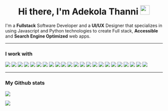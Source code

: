 <h1 align="center">Hi there, I'm Adekola Thanni <img src="https://raw.githubusercontent.com/MartinHeinz/MartinHeinz/master/wave.gif" width="30px" height="30px"></h1>

I'm a **Fullstack** Software Developer and a **UI/UX** Designer that specializes in using Javascript and Python technologies to create Full stack, **Accessible** and **Search Engine Optimized** web apps.

---

### I work with
<p>
  <img src="https://img.shields.io/badge/HTML-e34c26?logo=html5&logoColor=white&style=flat"/>
<img src="https://img.shields.io/badge/CSS-2965f1?logo=css3&logoColor=white&style=flat"/>
<img src="https://img.shields.io/badge/Sass-cc6699?logo=sass&logoColor=white&style=flat"/>
<img src="https://img.shields.io/badge/Bootstrap-563d7c?logo=bootstrap&logoColor=white&style=flat"/>
<img src="https://img.shields.io/badge/Tailwind CSS-02acf0?logo=tailwind+css&logoColor=white&style=flat"/>
<img src="https://img.shields.io/badge/Javascript-F0DB4F?logo=javascript&logoColor=white&style=flat"/>
<img src="https://img.shields.io/badge/jQuery-0769ad?logo=jQuery&logoColor=white&style=flat"/>
  <img src="https://img.shields.io/badge/Typescript-007acc?logo=typescript&logoColor=white&style=flat"/>
  <img src="https://img.shields.io/badge/React-61DBFB?logo=react&logoColor=white&style=flat"/>
  <img src="https://img.shields.io/badge/Redux-764abc?logo=redux&logoColor=white&style=flat"/>
  <img src="https://img.shields.io/badge/Next JS-000000?logo=next.js&logoColor=white&style=flat"/>
  <img src="https://img.shields.io/badge/Node JS-3c873a?logo=node.js&logoColor=white&style=flat"/>
  <img src="https://img.shields.io/badge/Express JS-000000?logo=express&logoColor=white&style=flat"/>
  <img src="https://img.shields.io/badge/Python-FFD43B?logo=python&logoColor=white&style=flat"/>
  <img src="https://img.shields.io/badge/Django-092e20?logo=django&logoColor=white&style=flat"/>
  <img src="https://img.shields.io/badge/Mongo DB-4DB33D?logo=mongoDB&logoColor=white&style=flat"/>
  <img src="https://img.shields.io/badge/MySQL-00758F?logo=MySQL&logoColor=white&style=flat"/>
  <img src="https://img.shields.io/badge/Figma-e04a34?logo=figma&logoColor=white&style=flat"/>
  <img src="https://img.shields.io/badge/npm-CC3534?logo=npm&logoColor=white&style=flat"/>
  <img src="https://img.shields.io/badge/Git-3E2C00?logo=git&logoColor=white&style=flat"/>
  <img src="https://img.shields.io/badge/Firebase-FFCB2B?logo=firebase&logoColor=white&style=flat"/>
  <img src="https://img.shields.io/badge/Netlify-00AD9F?logo=netlify&logoColor=white&style=flat"/>
  <img src="https://img.shields.io/badge/Github-171515?logo=github&logoColor=white&style=flat"/>
</p>

----


### My Github stats
<p>
  <img src="https://github-readme-stats.vercel.app/api?username=AdekolaThanni&hide=contribs,prs&show_icons=true&theme=dark"/>
</p>
<p>
  <img src="https://github-readme-stats.vercel.app/api/top-langs/?username=AdekolaThanni&theme=dark"/>
</p>

<!--
**AdekolaThanni/AdekolaThanni** is a ✨ _special_ ✨ repository because its `README.md` (this file) appears on your GitHub profile.

Here are some ideas to get you started:

- 🔭 I’m currently working on ...
- 🌱 I’m currently learning ...
- 👯 I’m looking to collaborate on ...
- 🤔 I’m looking for help with ...
- 💬 Ask me about ...
- 📫 How to reach me: ...
- 😄 Pronouns: ...
- ⚡ Fun fact: ...
-->
